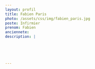 ```yaml
---
layout: profil
title: Fabien Paris
photo: /assets/css/img/fabien_paris.jpg
poste: Infirmier
prenom: Fabien
anciennete: 
description: |
 

  

  
---
```

